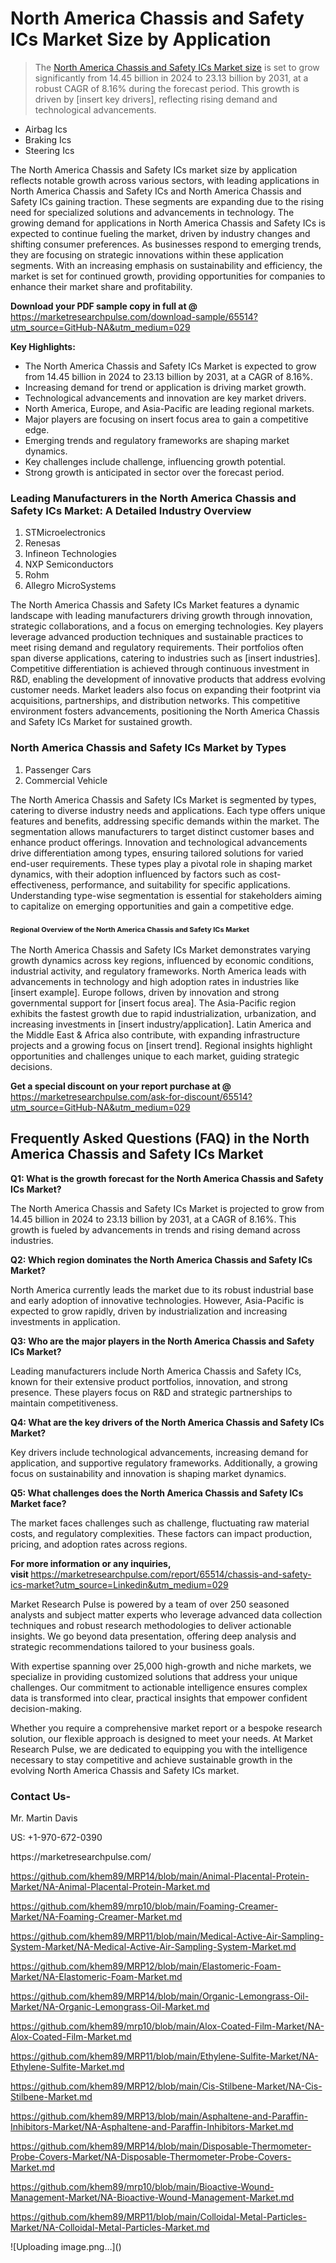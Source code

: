 <h1>North America Chassis and Safety ICs Market&nbsp;Size by Application</h1><blockquote><p>The <a href="https://marketresearchpulse.com/download-sample/65514?utm_source=GitHub-NA&amp;utm_medium=029">North America Chassis and Safety ICs Market size</a> is set to grow significantly from 14.45 billion in 2024 to 23.13 billion by 2031, at a robust CAGR of 8.16% during the forecast period. This growth is driven by [insert key drivers], reflecting rising demand and technological advancements.</p></blockquote><ul><li>Airbag Ics<li> Braking Ics<li> Steering Ics</li></ul><p>The North America Chassis and Safety ICs market size by application reflects notable growth across various sectors, with leading applications in North America Chassis and Safety ICs and North America Chassis and Safety ICs gaining traction. These segments are expanding due to the rising need for specialized solutions and advancements in technology. The growing demand for applications in North America Chassis and Safety ICs is expected to continue fueling the market, driven by industry changes and shifting consumer preferences. As businesses respond to emerging trends, they are focusing on strategic innovations within these application segments. With an increasing emphasis on sustainability and efficiency, the market is set for continued growth, providing opportunities for companies to enhance their market share and profitability.</p><p><strong>Download your PDF sample copy in full at @ </strong><a href="https://marketresearchpulse.com/download-sample/65514?utm_source=GitHub-NA&amp;utm_medium=029">https://marketresearchpulse.com/download-sample/65514?utm_source=GitHub-NA&amp;utm_medium=029</a></p><p><strong>Key Highlights: </strong></p><ul><li>The North America Chassis and Safety ICs Market is expected to grow from 14.45 billion in 2024 to 23.13 billion by 2031, at a CAGR of 8.16%.</li><li>Increasing demand for trend or application is driving market growth.</li><li>Technological advancements and innovation are key market drivers.</li><li>North America, Europe, and Asia-Pacific are leading regional markets.</li><li>Major players are focusing on insert focus area to gain a competitive edge.</li><li>Emerging trends and regulatory frameworks are shaping market dynamics.</li><li>Key challenges include challenge, influencing growth potential.</li><li>Strong growth is anticipated in sector over the forecast period.</li></ul><h3>Leading Manufacturers in the North America Chassis and Safety ICs Market: A Detailed Industry Overview</h3><ol><li>STMicroelectronics</li><li>Renesas</li><li>Infineon Technologies</li><li>NXP Semiconductors</li><li>Rohm</li><li>Allegro MicroSystems</li></ol><div class="flex max-w-full flex-col flex-grow"><div class="min-h-8 text-message flex w-full flex-col items-end gap-2 whitespace-normal break-words [.text-message+&amp;]:mt-5" dir="auto" data-message-author-role="assistant" data-message-id="fd8432e4-4910-450d-b182-61b7bfb0a01f" data-message-model-slug="gpt-4o"><div class="flex w-full flex-col gap-1 empty:hidden first:pt-[3px]"><div class="markdown prose w-full break-words dark:prose-invert light"><p>The North America Chassis and Safety ICs Market features a dynamic landscape with leading manufacturers driving growth through innovation, strategic collaborations, and a focus on emerging technologies. Key players leverage advanced production techniques and sustainable practices to meet rising demand and regulatory requirements. Their portfolios often span diverse applications, catering to industries such as [insert industries]. Competitive differentiation is achieved through continuous investment in R&amp;D, enabling the development of innovative products that address evolving customer needs. Market leaders also focus on expanding their footprint via acquisitions, partnerships, and distribution networks. This competitive environment fosters advancements, positioning the North America Chassis and Safety ICs Market for sustained growth.</p></div></div></div></div><h3>North America Chassis and Safety ICs Market by Types</h3><ol><li>Passenger Cars<li> Commercial Vehicle</li></ol><div class="flex max-w-full flex-col flex-grow"><div class="min-h-8 text-message flex w-full flex-col items-end gap-2 whitespace-normal break-words [.text-message+&amp;]:mt-5" dir="auto" data-message-author-role="assistant" data-message-id="084470be-0bb7-4664-bddf-5156b4f41249" data-message-model-slug="gpt-4o-mini"><div class="flex w-full flex-col gap-1 empty:hidden first:pt-[3px]"><div class="markdown prose w-full break-words dark:prose-invert light"><p>The North America Chassis and Safety ICs Market is segmented by types, catering to diverse industry needs and applications. Each type offers unique features and benefits, addressing specific demands within the market. The segmentation allows manufacturers to target distinct customer bases and enhance product offerings. Innovation and technological advancements drive differentiation among types, ensuring tailored solutions for varied end-user requirements. These types play a pivotal role in shaping market dynamics, with their adoption influenced by factors such as cost-effectiveness, performance, and suitability for specific applications. Understanding type-wise segmentation is essential for stakeholders aiming to capitalize on emerging opportunities and gain a competitive edge.</p></div></div></div></div><h3><span style="font-size: 11px;">Regional Overview of the North America Chassis and Safety ICs Market</span></h3><div class="flex max-w-full flex-col flex-grow"><div class="min-h-8 text-message flex w-full flex-col items-end gap-2 whitespace-normal break-words [.text-message+&amp;]:mt-5" dir="auto" data-message-author-role="assistant" data-message-id="e9038762-ce64-4e30-91c9-9bd413514231" data-message-model-slug="gpt-4o-mini"><div class="flex w-full flex-col gap-1 empty:hidden first:pt-[3px]"><div class="markdown prose w-full break-words dark:prose-invert light"><p>The North America Chassis and Safety ICs Market demonstrates varying growth dynamics across key regions, influenced by economic conditions, industrial activity, and regulatory frameworks. North America leads with advancements in technology and high adoption rates in industries like [insert example]. Europe follows, driven by innovation and strong governmental support for [insert focus area]. The Asia-Pacific region exhibits the fastest growth due to rapid industrialization, urbanization, and increasing investments in [insert industry/application]. Latin America and the Middle East &amp; Africa also contribute, with expanding infrastructure projects and a growing focus on [insert trend]. Regional insights highlight opportunities and challenges unique to each market, guiding strategic decisions.</p></div></div></div></div><p><strong>Get a special discount on your report purchase at @ </strong><a href="https://marketresearchpulse.com/ask-for-discount/65514?utm_source=GitHub-NA&amp;utm_medium=029">https://marketresearchpulse.com/ask-for-discount/65514?utm_source=GitHub-NA&amp;utm_medium=029</a></p><h2>Frequently Asked Questions (FAQ) in the North America Chassis and Safety ICs Market</h2><p><strong>Q1: What is the growth forecast for the North America Chassis and Safety ICs Market?</strong></p><p>The North America Chassis and Safety ICs Market is projected to grow from 14.45 billion in 2024 to 23.13 billion by 2031, at a CAGR of 8.16%. This growth is fueled by advancements in trends and rising demand across industries.</p><p><strong>Q2: Which region dominates the North America Chassis and Safety ICs Market?</strong></p><p>North America currently leads the market due to its robust industrial base and early adoption of innovative technologies. However, Asia-Pacific is expected to grow rapidly, driven by industrialization and increasing investments in application.</p><p><strong>Q3: Who are the major players in the North America Chassis and Safety ICs Market?</strong></p><p>Leading manufacturers include North America Chassis and Safety ICs, known for their extensive product portfolios, innovation, and strong presence. These players focus on R&amp;D and strategic partnerships to maintain competitiveness.</p><p><strong>Q4: What are the key drivers of the North America Chassis and Safety ICs Market?</strong></p><p>Key drivers include technological advancements, increasing demand for application, and supportive regulatory frameworks. Additionally, a growing focus on sustainability and innovation is shaping market dynamics.</p><p><strong>Q5: What challenges does the North America Chassis and Safety ICs Market face?</strong></p><p>The market faces challenges such as challenge, fluctuating raw material costs, and regulatory complexities. These factors can impact production, pricing, and adoption rates across regions.</p><p><strong>For more information or any inquiries, visit&nbsp;</strong><a href="https://marketresearchpulse.com/report/65514/chassis-and-safety-ics-market?utm_source=Linkedin&utm_medium=029">https://marketresearchpulse.com/report/65514/chassis-and-safety-ics-market?utm_source=Linkedin&utm_medium=029</a></p><p>Market Research Pulse is powered by a team of over 250 seasoned analysts and subject matter experts who leverage advanced data collection techniques and robust research methodologies to deliver actionable insights. We go beyond data presentation, offering deep analysis and strategic recommendations tailored to your business goals.</p><p>With expertise spanning over 25,000 high-growth and niche markets, we specialize in providing customized solutions that address your unique challenges. Our commitment to actionable intelligence ensures complex data is transformed into clear, practical insights that empower confident decision-making.</p><p>Whether you require a comprehensive market report or a bespoke research solution, our flexible approach is designed to meet your needs. At Market Research Pulse, we are dedicated to equipping you with the intelligence necessary to stay competitive and achieve sustainable growth in the evolving North America Chassis and Safety ICs market.</p><h3><strong>Contact Us-</strong></h3><p>Mr. Martin Davis</p><p>US: +1-970-672-0390</p><p>https://marketresearchpulse.com/</p><p><a href="https://github.com/khem89/MRP14/blob/main/Animal-Placental-Protein-Market/NA-Animal-Placental-Protein-Market.md">https://github.com/khem89/MRP14/blob/main/Animal-Placental-Protein-Market/NA-Animal-Placental-Protein-Market.md</a></p><p><a href="https://github.com/khem89/mrp10/blob/main/Foaming-Creamer-Market/NA-Foaming-Creamer-Market.md">https://github.com/khem89/mrp10/blob/main/Foaming-Creamer-Market/NA-Foaming-Creamer-Market.md</a></p><p><a href="https://github.com/khem89/MRP11/blob/main/Medical-Active-Air-Sampling-System-Market/NA-Medical-Active-Air-Sampling-System-Market.md">https://github.com/khem89/MRP11/blob/main/Medical-Active-Air-Sampling-System-Market/NA-Medical-Active-Air-Sampling-System-Market.md</a></p><p><a href="https://github.com/khem89/MRP12/blob/main/Elastomeric-Foam-Market/NA-Elastomeric-Foam-Market.md">https://github.com/khem89/MRP12/blob/main/Elastomeric-Foam-Market/NA-Elastomeric-Foam-Market.md</a></p><p><a href="https://github.com/khem89/MRP14/blob/main/Organic-Lemongrass-Oil-Market/NA-Organic-Lemongrass-Oil-Market.md">https://github.com/khem89/MRP14/blob/main/Organic-Lemongrass-Oil-Market/NA-Organic-Lemongrass-Oil-Market.md</a></p><p><a href="https://github.com/khem89/mrp10/blob/main/Alox-Coated-Film-Market/NA-Alox-Coated-Film-Market.md">https://github.com/khem89/mrp10/blob/main/Alox-Coated-Film-Market/NA-Alox-Coated-Film-Market.md</a></p><p><a href="https://github.com/khem89/MRP11/blob/main/Ethylene-Sulfite-Market/NA-Ethylene-Sulfite-Market.md">https://github.com/khem89/MRP11/blob/main/Ethylene-Sulfite-Market/NA-Ethylene-Sulfite-Market.md</a></p><p><a href="https://github.com/khem89/MRP12/blob/main/Cis-Stilbene-Market/NA-Cis-Stilbene-Market.md">https://github.com/khem89/MRP12/blob/main/Cis-Stilbene-Market/NA-Cis-Stilbene-Market.md</a></p><p><a href="https://github.com/khem89/MRP13/blob/main/Asphaltene-and-Paraffin-Inhibitors-Market/NA-Asphaltene-and-Paraffin-Inhibitors-Market.md">https://github.com/khem89/MRP13/blob/main/Asphaltene-and-Paraffin-Inhibitors-Market/NA-Asphaltene-and-Paraffin-Inhibitors-Market.md</a></p><p><a href="https://github.com/khem89/MRP14/blob/main/Disposable-Thermometer-Probe-Covers-Market/NA-Disposable-Thermometer-Probe-Covers-Market.md">https://github.com/khem89/MRP14/blob/main/Disposable-Thermometer-Probe-Covers-Market/NA-Disposable-Thermometer-Probe-Covers-Market.md</a></p><p><a href="https://github.com/khem89/mrp10/blob/main/Bioactive-Wound-Management-Market/NA-Bioactive-Wound-Management-Market.md">https://github.com/khem89/mrp10/blob/main/Bioactive-Wound-Management-Market/NA-Bioactive-Wound-Management-Market.md</a></p><p><a href="https://github.com/khem89/MRP11/blob/main/Colloidal-Metal-Particles-Market/NA-Colloidal-Metal-Particles-Market.md">https://github.com/khem89/MRP11/blob/main/Colloidal-Metal-Particles-Market/NA-Colloidal-Metal-Particles-Market.md</a></p>
![Uploading image.png…]()
